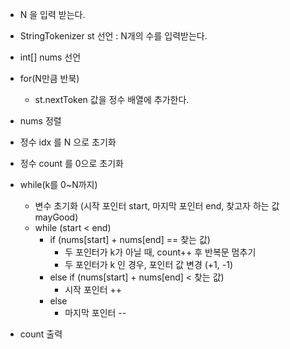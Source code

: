 - N 을 입력 받는다.
- StringTokenizer st 선언 : N개의 수를 입력받는다.

- int[] nums 선언
- for(N만큼 반북)
  - st.nextToken 값을 정수 배열에 추가한다.
- nums 정렬

- 정수 idx 를 N 으로 초기화
- 정수 count 를 0으로 초기화

- while(k를 0~N까지)
  - 변수 초기화 (시작 포인터 start, 마지막 포인터 end, 찾고자 하는 값 mayGood) 
  - while (start < end)
    - if (nums[start] + nums[end] == 찾는 값)
      - 두 포인터가 k가 아닐 때, count++ 후 반복문 멈추기
      - 두 포인터가 k 인 경우, 포인터 값 변경 (+1, -1)
    - else if (nums[start] + nums[end] < 찾는 값)
      - 시작 포인터 ++
    - else
      - 마지막 포인터 --

- count 출력
